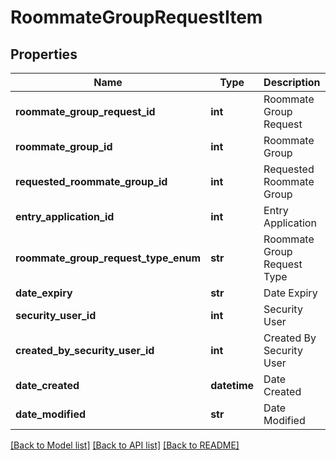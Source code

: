 # RoommateGroupRequestItem

## Properties
Name | Type | Description | Notes
------------ | ------------- | ------------- | -------------
**roommate_group_request_id** | **int** | Roommate Group Request | [optional] 
**roommate_group_id** | **int** | Roommate Group | [optional] 
**requested_roommate_group_id** | **int** | Requested Roommate Group | [optional] 
**entry_application_id** | **int** | Entry Application | [optional] 
**roommate_group_request_type_enum** | **str** | Roommate Group Request Type | [optional] 
**date_expiry** | **str** | Date Expiry | [optional] 
**security_user_id** | **int** | Security User | [optional] 
**created_by_security_user_id** | **int** | Created By Security User | [optional] 
**date_created** | **datetime** | Date Created | [optional] 
**date_modified** | **str** | Date Modified | [optional] 

[[Back to Model list]](../README.md#documentation-for-models) [[Back to API list]](../README.md#documentation-for-api-endpoints) [[Back to README]](../README.md)


